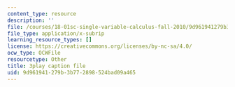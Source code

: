```yaml
---
content_type: resource
description: ''
file: /courses/18-01sc-single-variable-calculus-fall-2010/9d961941279b3b772898524bad09a465_apzEJCsycVM.srt
file_type: application/x-subrip
learning_resource_types: []
license: https://creativecommons.org/licenses/by-nc-sa/4.0/
ocw_type: OCWFile
resourcetype: Other
title: 3play caption file
uid: 9d961941-279b-3b77-2898-524bad09a465
---
```

